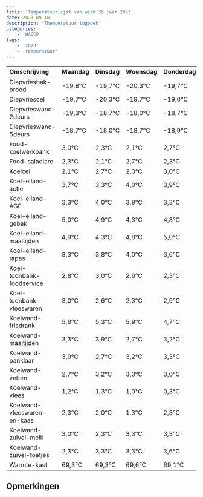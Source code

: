 ```yaml
---
title: 'Temperatuurlijst van week 36 jaar 2023'
date: 2023-09-10
description: 'Themperatuur logboek'
categories:
    - 'HACCP'
tags:
    - '2023'
    - 'temperatuur'
---
```

|Omschrijving|Maandag|Dinsdag|Woensdag|Donderdag|Vrijdag|Zaterdag|Zondag|
|:---|:---|:---|:---|:---|:---|:---|:---|
|Diepvriesbak-brood|-19,8°C|-19,7°C|-20,3°C|-19,7°C|-19,0°C|-19,7°C|-19,9°C|
|Diepvriescel|-19,7°C|-20,3°C|-19,7°C|-19,0°C|-19,7°C|-19,9°C|-19,3°C|
|Diepvrieswand-2deurs|-19,3°C|-18,7°C|-18,0°C|-18,7°C|-18,9°C|-18,3°C|-18,7°C|
|Diepvrieswand-5deurs|-18,7°C|-18,0°C|-18,7°C|-18,9°C|-18,3°C|-18,7°C|-18,0°C|
|Food-koelwerkbank|3,0°C|2,3°C|2,1°C|2,7°C|2,3°C|3,0°C|2,9°C|
|Food-saladiare|2,3°C|2,1°C|2,7°C|2,3°C|3,0°C|2,9°C|2,3°C|
|Koelcel|2,1°C|2,7°C|2,3°C|3,0°C|2,9°C|2,3°C|2,8°C|
|Koel-eiland-actie|3,7°C|3,3°C|4,0°C|3,9°C|3,3°C|3,8°C|4,0°C|
|Koel-eiland-AGF|3,3°C|4,0°C|3,9°C|3,3°C|3,8°C|4,0°C|3,6°C|
|Koel-eiland-gebak|5,0°C|4,9°C|4,3°C|4,8°C|5,0°C|4,6°C|4,3°C|
|Koel-eiland-maaltijden|4,9°C|4,3°C|4,8°C|5,0°C|4,6°C|4,3°C|4,9°C|
|Koel-eiland-tapas|3,3°C|3,8°C|4,0°C|3,6°C|3,3°C|3,9°C|2,7°C|
|Koel-toonbank-foodservice|2,8°C|3,0°C|2,6°C|2,3°C|2,9°C|1,7°C|2,2°C|
|Koel-toonbank-vleeswaren|3,0°C|2,6°C|2,3°C|2,9°C|1,7°C|2,2°C|2,3°C|
|Koelwand-frisdrank|5,6°C|5,3°C|5,9°C|4,7°C|5,2°C|5,3°C|5,0°C|
|Koelwand-maaltijden|3,3°C|3,9°C|2,7°C|3,2°C|3,3°C|3,0°C|2,3°C|
|Koelwand-panklaar|3,9°C|2,7°C|3,2°C|3,3°C|3,0°C|2,3°C|3,3°C|
|Koelwand-vetten|2,7°C|3,2°C|3,3°C|3,0°C|2,3°C|3,3°C|3,3°C|
|Koelwand-vlees|1,2°C|1,3°C|1,0°C|0,3°C|1,3°C|1,3°C|1,6°C|
|Koelwand-vleeswaren-en-kaas|2,3°C|2,0°C|1,3°C|2,3°C|2,3°C|2,6°C|2,1°C|
|Koelwand-zuivel-melk|3,0°C|2,3°C|3,3°C|3,3°C|3,6°C|3,1°C|2,7°C|
|Koelwand-zuivel-toetjes|2,3°C|3,3°C|3,3°C|3,6°C|3,1°C|2,7°C|3,8°C|
|Warmte-kast|69,3°C|69,3°C|69,6°C|69,1°C|68,7°C|69,8°C|68,6°C|

## Opmerkingen


